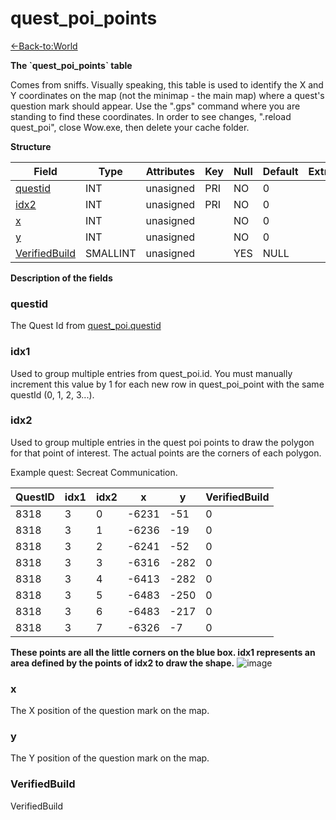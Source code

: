 # quest\_poi\_points

[<-Back-to:World](database-world.md)

**The \`quest\_poi\_points\` table**

Comes from sniffs. Visually speaking, this table is used to identify the X and Y coordinates on the map (not the minimap - the main map) where a quest's question mark should appear. Use the ".gps" command where you are standing to find these coordinates. In order to see changes, ".reload quest\_poi", close Wow.exe, then delete your cache folder.

**Structure**

| Field              | Type     | Attributes | Key | Null | Default | Extra | Comment |
|--------------------|----------|------------|-----|------|---------|-------|---------|
| [questid][1]       | INT  | unasigned  | PRI | NO   | 0       |       |         |
| [idx2][2]          | INT  | unasigned  | PRI | NO   | 0       |       |         |
| [x][3]             | INT  | unasigned  |     | NO   | 0       |       |         |
| [y][4]             | INT  | unasigned  |     | NO   | 0       |       |         |
| [VerifiedBuild][5] | SMALLINT | unasigned  |     | YES  | NULL    |       |         |

[1]: #questid
[2]: #idx2
[3]: #x
[4]: #y
[5]: #verifiedbuild

**Description of the fields**

### questid

The Quest Id from [quest\_poi.questid](quest_poi#questid)

### idx1

Used to group multiple entries from quest\_poi.id. You must manually increment this value by 1 for each new row in quest\_poi\_point with the same questId (0, 1, 2, 3...).

### idx2

Used to group multiple entries in the quest poi points to draw the polygon for that point of interest. The actual points are the corners of each polygon.

Example quest: Secreat Communication.

| QuestID | idx1 | idx2 | x     | y    | VerifiedBuild |
|---------|------|------|-------|------|---------------|
| 8318    | 3    | 0    | -6231 | -51  | 0             |
| 8318    | 3    | 1    | -6236 | -19  | 0             |
| 8318    | 3    | 2    | -6241 | -52  | 0             |
| 8318    | 3    | 3    | -6316 | -282 | 0             |
| 8318    | 3    | 4    | -6413 | -282 | 0             |
| 8318    | 3    | 5    | -6483 | -250 | 0             |
| 8318    | 3    | 6    | -6483 | -217 | 0             |
| 8318    | 3    | 7    | -6326 | -7   | 0             |

**These points are all the little corners on the blue box. idx1 represents an area defined by the points of idx2 to draw the shape.**
![image](https://user-images.githubusercontent.com/1884642/119476187-bca11b00-bd45-11eb-95e5-876960f24457.png)



### x

The X position of the question mark on the map.

### y

The Y position of the question mark on the map.

### VerifiedBuild

VerifiedBuild
